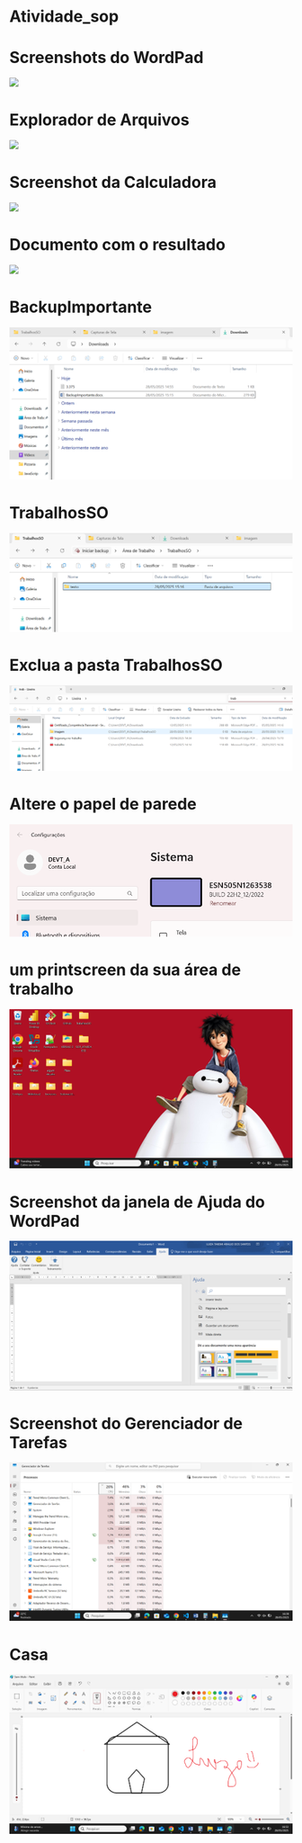 # Atividade_sop

# Screenshots do WordPad
<img src="imagem/Captura de tela 2025-05-28 142042.png">

# Explorador de Arquivos
<img src="imagem/Captura de tela 2025-05-28 142254.png">

# Screenshot da Calculadora
<img src="imagem/Captura de tela 2025-05-28 142443.png ">

# Documento com o resultado
<img src="imagem/Captura de tela 2025-05-28 142540.png">

# BackupImportante
<img src="imagem/atv 4.4.png">

# TrabalhosSO
<img src="imagem/atv 4.png">

# Exclua a pasta TrabalhosSO
<img src="imagem/atv 4.4.4.png">

# Altere o papel de parede
<img src="imagem/atv 5.png">

# um printscreen da sua área de trabalho
<img src="imagem/atv 3.3 (2).png">

# Screenshot da janela de Ajuda do WordPad
<img src="imagem/atv 6.png">

# Screenshot do Gerenciador de Tarefas
<img src="imagem/atv 7.png">

# Casa
<img src="imagem/atv 8.png">